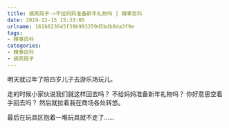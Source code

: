 ```yaml
---
title: 搞笑段子->不给妈妈准备新年礼物吗 | 糗事百科
date: 2019-12-15 15:33:05
urlname: 161b623645f39b993259d5bdb8da3f9e
tags: 
- 糗事百科
categories:
- 糗事百科
- 搞笑段子
---
```

明天就过年了陪四岁儿子去游乐场玩儿。

走的时候小家伙说我们就这样回去吗？    不给妈妈准备新年礼物吗？    你好意思空着手回去吗？    然后就拉着我在商场各处转悠。

最后在玩具区抱着一堆玩具就不走了……


